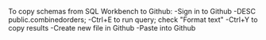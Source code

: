 To copy schemas from SQL Workbench to Github:
-Sign in to Github
-DESC public.combinedorders;
-Ctrl+E to run query; check "Format text"
-Ctrl+Y to copy results
-Create new file in Github
-Paste into Github
